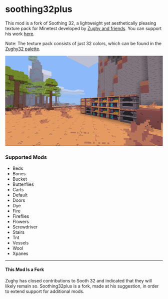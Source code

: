 # soothing32plus

This mod is a fork of Soothing 32, a lightweight yet aesthetically pleasing texture pack for Minetest developed by <a href="https://gitlab.com/zughy-friends-minetest/soothing-32">Zughy and friends</a>. You can support his work <a href="https://liberapay.com/EticaDigitale/donate">here</a>.

Note: The texture pack consists of just 32 colors, which can be found in the <a href="https://lospec.com/palette-list/zughy-32">Zughy32 palette</a>.

![Soothing 32](screenshot.png)  

### Supported Mods
* Beds
* Bones
* Bucket
* Butterflies
* Carts
* Default
* Doors
* Dye
* Fire
* Fireflies
* Flowers
* Screwdriver
* Stairs
* Tnt
* Vessels
* Wool
* Xpanes

---

#### This Mod Is a Fork
Zughy has closed contributions to Sooth 32 and indicated that they will likely remain so. Soothing32plus is a fork, made at his suggestion, in order to extend support for additional mods.
